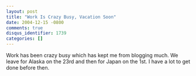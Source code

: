 ```yaml
---
layout: post
title: "Work Is Crazy Busy, Vacation Soon"
date: 2004-12-15 -0800
comments: true
disqus_identifier: 1739
categories: []
---
```

Work has been crazy busy which has kept me from blogging much. We leave
for Alaska on the 23rd and then for Japan on the 1st. I have a lot to
get done before then.

